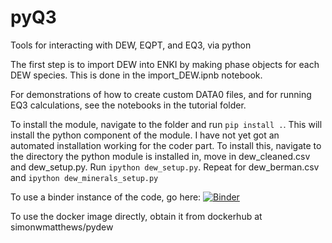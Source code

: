 # pyQ3
Tools for interacting with DEW, EQPT, and EQ3, via python

The first step is to import DEW into ENKI by making phase objects for each DEW species. This is done in the import_DEW.ipnb notebook.

For demonstrations of how to create custom DATA0 files, and for running EQ3 calculations, see the notebooks in the tutorial folder.

To install the module, navigate to the folder and run `pip install .`. This will install the python component of the module. I have not yet got an automated installation working for the coder part. To install this, navigate to the directory the python module is installed in, move in dew_cleaned.csv and dew_setup.py. Run `ipython dew_setup.py`. Repeat for dew_berman.csv and `ipython dew_minerals_setup.py`

To use a binder instance of the code, go here:
[![Binder](https://mybinder.org/badge_logo.svg)](https://mybinder.org/v2/gh/simonwmatthews/myBinder_pydew/HEAD?filepath=pyQ3%2Fnotebooks%2Ftutorials%2Ftutorial1_DATA0.ipynb)

To use the docker image directly, obtain it from dockerhub at simonwmatthews/pydew
